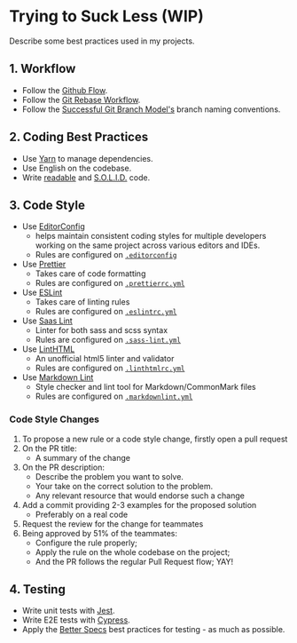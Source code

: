 # Trying to Suck Less (WIP)

Describe some best practices used in my projects.

## 1. Workflow

- Follow the [Github Flow](https://guides.github.com/introduction/flow/).
- Follow the [Git Rebase Workflow](https://randyfay.com/content/rebase-workflow-git).
- Follow the [Successful Git Branch Model's](http://nvie.com/posts/a-successful-git-branching-model/) branch naming conventions.

## 2. Coding Best Practices

- Use [Yarn](http://yarnpkg.com) to manage dependencies.
- Use English on the codebase.
- Write [readable](https://youtu.be/56mETnrByBM) and [S.O.L.I.D.](https://scotch.io/bar-talk/s-o-l-i-d-the-first-five-principles-of-object-oriented-design) code.

## 3. Code Style

- Use [EditorConfig](https://editorconfig.org/)
  - helps maintain consistent coding styles for multiple developers working on the same project across various editors and IDEs.
  - Rules are configured on [`.editorconfig`](https://editorconfig-specification.readthedocs.io/)
- Use [Prettier](https://prettier.io/)
  - Takes care of code formatting
  - Rules are configured on [`.prettierrc.yml`](https://prettier.io/docs/en/configuration.html)
- Use [ESLint](https://eslint.org/)
  - Takes care of linting rules
  - Rules are configured on [`.eslintrc.yml`](https://eslint.org/docs/developer-guide/shareable-configs)
- Use [Saas Lint](https://www.npmjs.com/package/sass-lint)
  - Linter for both sass and scss syntax
  - Rules are configured on [`.sass-lint.yml`](https://github.com/sasstools/sass-lint/tree/master/docs/options)
- Use [LintHTML](https://www.npmjs.com/package/@linthtml/linthtml)
  - An unofficial html5 linter and validator
  - Rules are configured on [`.linthtmlrc.yml`](https://github.com/linthtml/linthtml#rules)
- Use [Markdown Lint](https://www.npmjs.com/package/markdownlint-cli)
  - Style checker and lint tool for Markdown/CommonMark files
  - Rules are configured on [`.markdownlint.yml`](https://github.com/DavidAnson/markdownlint#configuration)

### Code Style Changes

1. To propose a new rule or a code style change, firstly open a pull request
2. On the PR title:
   - A summary of the change
3. On the PR description:
   - Describe the problem you want to solve.
   - Your take on the correct solution to the problem.
   - Any relevant resource that would endorse such a change
4. Add a commit providing 2-3 examples for the proposed solution
   - Preferably on a real code
5. Request the review for the change for teammates
6. Being approved by 51% of the teammates:
   - Configure the rule properly;
   - Apply the rule on the whole codebase on the project;
   - And the PR follows the regular Pull Request flow; YAY!

## 4. Testing

- Write unit tests with [Jest](https://jestjs.io/).
- Write E2E tests with [Cypress](https://www.cypress.io/).
- Apply the [Better Specs](http://www.betterspecs.org/) best practices for testing - as much as possible.
